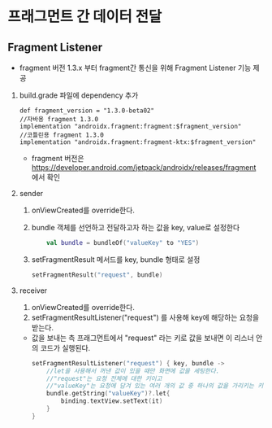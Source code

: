 # 프래그먼트 간 데이터 전달

## Fragment Listener
+ fragment 버전 1.3.x 부터 fragment간 통신을 위해 Fragment Listener 기능 제공 

01. build.grade 파일에 dependency 추가
    ```
    def fragment_version = "1.3.0-beta02"
    //자바용 fragment 1.3.0
    implementation "androidx.fragment:fragment:$fragment_version"
    //코틀린용 fragment 1.3.0
    implementation "androidx.fragment:fragment-ktx:$fragment_version"
    ```
    + fragment 버전은 https://developer.android.com/jetpack/androidx/releases/fragment 에서 확인

02. sender

    01. onViewCreated를 override한다.
    02. bundle 객체를 선언하고 전달하고자 하는 값을 key, value로 설정한다
        ```kotlin
            val bundle = bundleOf("valueKey" to "YES")
        ```
    
    03. setFragmentResult 메서드를 key, bundle 형태로 설정
        ```kotlin
        setFragmentResult("request", bundle)
        ```
03. receiver

    01. onViewCreated를 override한다.
    02. setFragmentResultListener("request") 를 사용해 key에 해당하는 요청을 받는다.
    + 값을 보내는 측 프래그먼트에서 "request" 라는 키로 값을 보내면 이 리스너 안의 코드가 실행된다.
        ```kotlin
        setFragmentResultListener("request") { key, bundle ->
            //let을 사용해서 꺼낸 값이 있을 때만 화면에 값을 세팅한다.
            //"request"는 요청 전체에 대한 키이고
            //"valueKey"는 요청에 담겨 있는 여러 개의 값 중 하나의 값을 가리키는 키
            bundle.getString("valueKey")?.let{
                binding.textView.setText(it)
            }
        }
        ```

        

